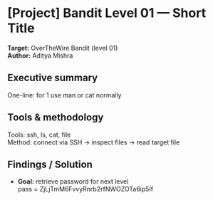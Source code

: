 # [Project] Bandit Level 01 — Short Title
**Target:** OverTheWire Bandit (level 01)  
**Author:** Aditya Mishra

## Executive summary
One-line: for 1 use man or cat normally

## Tools & methodology
Tools: ssh, ls, cat, file  
Method: connect via SSH → inspect files → read target file

## Findings / Solution
- **Goal:** retrieve password for next level  
 pass = ZjLjTmM6FvvyRnrb2rfNWOZOTa6ip5If
